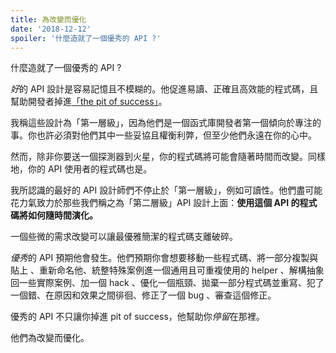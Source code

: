 ```yaml
---
title: 為改變而優化
date: '2018-12-12'
spoiler: '什麼造就了一個優秀的 API ?'
---
```


什麼造就了一個優秀的 API ?

*好*的 API 設計是容易記憶且不模糊的。他促進易讀、正確且高效能的程式碼，且幫助開發者掉進[「the pit of success」](https://blog.codinghorror.com/falling-into-the-pit-of-success/)。

我稱這些設計為「第一層級」，因為他們是一個函式庫開發者第一個傾向於專注的事。你也許必須對他們其中一些妥協且權衡利弊，但至少他們永遠在你的心中。

然而，除非你要送一個探測器到火星，你的程式碼將可能會隨著時間而改變。同樣地，你的 API 使用者的程式碼也是。

我所認識的最好的 API 設計師們不停止於「第一層級」，例如可讀性。他們盡可能花力氣致力於那些我們稱之為「第二層級」API 設計上面：**使用這個 API 的程式碼將如何隨時間演化。**

一個些微的需求改變可以讓最優雅簡潔的程式碼支離破碎。

*優秀*的 API 預期他會發生。他們預期你會想要移動一些程式碼、將一部分複製與貼上 、重新命名他、統整特殊案例進一個通用且可重複使用的 helper 、解構抽象回一些實際案例、加一個 hack 、優化一個瓶頸、拋棄一部分程式碼並重寫、犯了一個錯、在原因和效果之間徘徊、修正了一個 bug 、審查這個修正。

優秀的 API 不只讓你掉進 pit of success，他幫助你*停留*在那裡。

他們為改變而優化。